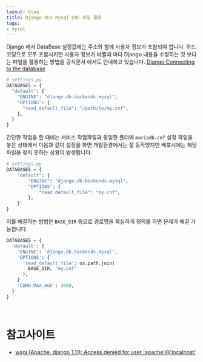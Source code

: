 ```yaml
---
layout: blog
title: Django 에서 Mysql CNF 파일 활용
tags:
- mysql
---
```


Django 에서 DataBase 설정값에는 주소와 함께 사용자 정보가 포함되야 합니다. 하드코딩으로 모두 포함시키면 사용자 정보가 바뀔때 마다 Django 내용을 수정하는 것 보다는 파일을 활용하는 방법을 공식문서 에서도 안내하고 있습니다. [Django Connecting to the database](https://docs.djangoproject.com/en/5.0/ref/databases/#connecting-to-the-database)
```python
# settings.py
DATABASES = {
  "default": {
    "ENGINE": "django.db.backends.mysql",
    "OPTIONS": {
      "read_default_file": "/path/to/my.cnf",
    },
  }
}
```

간단한 작업을 할 때에는 서비스 작업파일과 동일한 폴더에 `mariadb.cnf` 설정 파일을 놓은 상태에서 다음과 같이 설정을 하면 개발환경에서는 잘 동작했지만 배포시에는 해당 파일을 찾지 못하는 상황이 발생합니다. 
```python
# settings.py
DATABASES = {
    "default": {
        "ENGINE": "django.db.backends.mysql",
        "OPTIONS": {
            "read_default_file": "my.cnf",
        },
    }
}
```

이를 해결하는 방법은 `BASE_DIR` 등으로 경로명을 확실하게 정의를 하면 문제가 해결 가능합니다.
```python
DATABASES = {
  'default': {
    'ENGINE': 'django.db.backends.mysql',
    'OPTIONS': {
      'read_default_file': os.path.join(
        BASE_DIR, 'my.cnf'
      ), 
    }
    'CONN_MAX_AGE': 3600,
  }
}
```

<br/>

# 참고사이트
- [wsgi (Apache, django 1.11): Access denied for user 'apache'@'localhost'](https://www.reddit.com/r/django/comments/9ehsrz/wsgi_apache_django_111_access_denied_for_user/)
